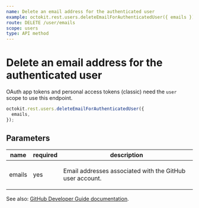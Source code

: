 ```yaml
---
name: Delete an email address for the authenticated user
example: octokit.rest.users.deleteEmailForAuthenticatedUser({ emails })
route: DELETE /user/emails
scope: users
type: API method
---
```


# Delete an email address for the authenticated user

OAuth app tokens and personal access tokens (classic) need the `user` scope to use this endpoint.

```js
octokit.rest.users.deleteEmailForAuthenticatedUser({
  emails,
});
```

## Parameters

<table>
  <thead>
    <tr>
      <th>name</th>
      <th>required</th>
      <th>description</th>
    </tr>
  </thead>
  <tbody>
    <tr><td>emails</td><td>yes</td><td>

Email addresses associated with the GitHub user account.

</td></tr>
  </tbody>
</table>

See also: [GitHub Developer Guide documentation](https://docs.github.com/rest/users/emails#delete-an-email-address-for-the-authenticated-user).
